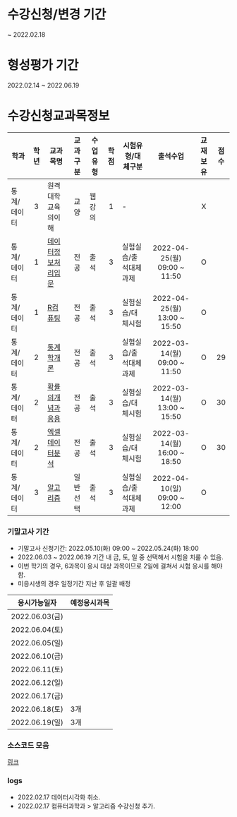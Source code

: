 # 수강신청/변경 기간
~ 2022.02.18

# 형성평가 기간
2022.02.14 ~ 2022.06.19

# 수강신청교과목정보

| 학과        | 학년  | 교과목명                                   | 교과구분 | 수업유형 | 학점  | 시험유형/대체구분     |           출석수업           | 교재보유 | 점수  |
| ----------- | :---: | ------------------------------------------ | :------: | -------- | :---: | --------------------- | :--------------------------: | :------: | :---: |
| 통계/데이터 |   3   | 원격대학교육의이해                         |   교양   | 웹강의   |   1   | -                     |                              |    X     |       |
| 통계/데이터 |   1   | [데이터정보처리입문](./데이터정보처리입문) |   전공   | 출석     |   3   | 실험실습/출석대체과제 | 2022-04-25(월) 09:00 ~ 11:50 |    O     |       |
| 통계/데이터 |   1   | [R컴퓨팅](./R컴퓨팅)                       |   전공   | 출석     |   3   | 실험실습/대체시험     | 2022-04-25(월) 13:00 ~ 15:50 |    O     |       |
| 통계/데이터 |   2   | [통계학개론](./통계학개론)                 |   전공   | 출석     |   3   | 실험실습/출석대체과제 | 2022-03-14(월) 09:00 ~ 11:50 |    O     |  29   |
| 통계/데이터 |   2   | [확률의개념과응용](./확률의개념과응용)     |   전공   | 출석     |   3   | 실험실습/대체시험     | 2022-03-14(월) 13:00 ~ 15:50 |    O     |  30   |
| 통계/데이터 |   2   | [엑셀데이터분석](./엑셀데이터분석)         |   전공   | 출석     |   3   | 실험실습/대체시험     | 2022-03-14(월) 16:00 ~ 18:50 |    O     |  30   |
| 통계/데이터 |   3   | [알고리즘](./알고리즘_컴퓨터과학과)        | 일반선택 | 출석     |   3   | 실험실습/출석대체과제 | 2022-04-10(일) 09:00 ~ 12:00 |    O     |       |

### 기말고사 기간
- 기말고사 신청기간: 2022.05.10(화) 09:00 ~ 2022.05.24(화) 18:00
- 2022.06.03 ~ 2022.06.19 기간 내 금, 토, 일 중 선택해서 시험을 치룰 수 있음.
- 이번 학기의 경우, 6과목이 응시 대상 과목이므로 2일에 걸쳐서 시험 응시를 해야함.
- 미응시생의 경우 일정기간 지난 후 일괄 배정

| 응시가능일자   | 예정응시과목 |
| -------------- | ------------ |
| 2022.06.03(금) |              |
| 2022.06.04(토) |              |
| 2022.06.05(일) |              |
| 2022.06.10(금) |              |
| 2022.06.11(토) |              |
| 2022.06.12(일) |              |
| 2022.06.17(금) |              |
| 2022.06.18(토) | 3개          |
| 2022.06.19(일) | 3개          |

### 소스코드 모음 
[링크](./workspace/)

### logs
- 2022.02.17 데이터시각화 취소.
- 2022.02.17 컴퓨터과학과 > 알고리즘 수강신청 추가.




